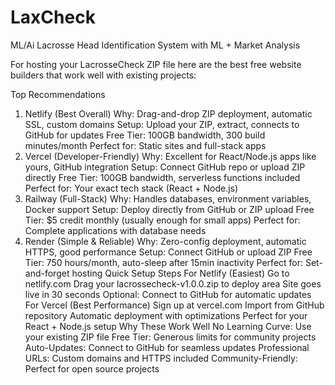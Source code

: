 # LaxCheck
ML/Ai Lacrosse Head Identification System with ML + Market Analysis

For hosting your LacrosseCheck ZIP file here are the best free website builders that work well with existing projects:

Top Recommendations
1. Netlify (Best Overall)
Why: Drag-and-drop ZIP deployment, automatic SSL, custom domains
Setup: Upload your ZIP, extract, connects to GitHub for updates
Free Tier: 100GB bandwidth, 300 build minutes/month
Perfect for: Static sites and full-stack apps
2. Vercel (Developer-Friendly)
Why: Excellent for React/Node.js apps like yours, GitHub integration
Setup: Connect GitHub repo or upload ZIP directly
Free Tier: 100GB bandwidth, serverless functions included
Perfect for: Your exact tech stack (React + Node.js)
3. Railway (Full-Stack)
Why: Handles databases, environment variables, Docker support
Setup: Deploy directly from GitHub or ZIP upload
Free Tier: $5 credit monthly (usually enough for small apps)
Perfect for: Complete applications with database needs
4. Render (Simple & Reliable)
Why: Zero-config deployment, automatic HTTPS, good performance
Setup: Connect GitHub or upload ZIP
Free Tier: 750 hours/month, auto-sleep after 15min inactivity
Perfect for: Set-and-forget hosting
Quick Setup Steps
For Netlify (Easiest)
Go to netlify.com
Drag your lacrossecheck-v1.0.0.zip to deploy area
Site goes live in 30 seconds
Optional: Connect to GitHub for automatic updates
For Vercel (Best Performance)
Sign up at vercel.com
Import from GitHub repository
Automatic deployment with optimizations
Perfect for your React + Node.js setup
Why These Work Well
No Learning Curve: Use your existing ZIP file
Free Tier: Generous limits for community projects
Auto-Updates: Connect to GitHub for seamless updates
Professional URLs: Custom domains and HTTPS included
Community-Friendly: Perfect for open source projects
